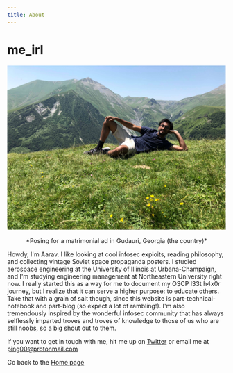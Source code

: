 ```yaml
---
title: About
---
```


# me_irl
![alt text](photo_georgia.jpeg)
<center>*Posing for a matrimonial ad in Gudauri, Georgia (the country)*</center>

Howdy, I'm Aarav. I like looking at cool infosec exploits, reading philosophy, and collecting vintage Soviet space propaganda posters.
I studied aerospace engineering at the University of Illinois at Urbana-Champaign, and I'm studying engineering management at Northeastern University right now. I really started this as a way for me to document my OSCP l33t h4x0r journey, but I realize that it can serve a higher purpose: to educate others. Take that with a grain of salt though, since this website is part-technical-notebook and part-blog (so expect a lot of rambling!).  I'm also tremendously inspired by the wonderful infosec community that has always selflessly imparted troves and troves of knowledge to those of us who are still noobs, so a big shout out to them. 

If you want to get in touch with me, hit me up on <a href="https://twitter.com/DoYouEvenBrown">Twitter</a> or email me at ping00@protonmail.com

Go back to the [Home page](/README.md)
